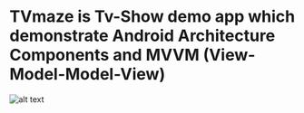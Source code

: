 # TVmaze is Tv-Show demo app which demonstrate Android Architecture Components and MVVM (View-Model-Model-View)

![alt text](https://developer.android.com/topic/libraries/architecture/images/final-architecture.png)

